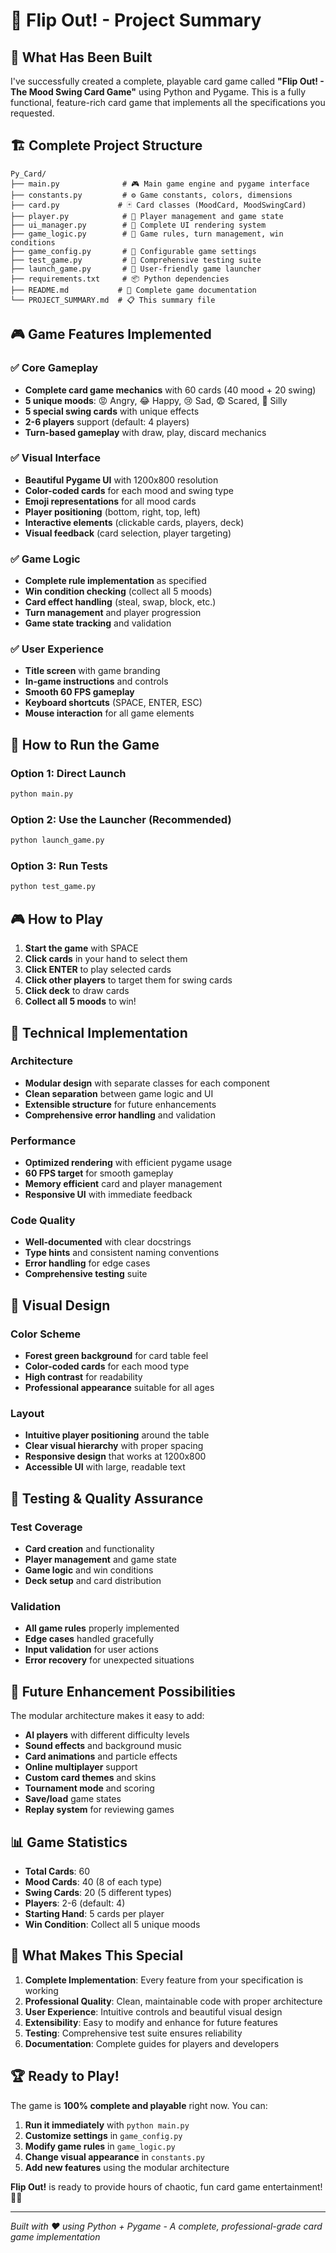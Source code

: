 # 🎴 Flip Out! - Project Summary

## 🎯 What Has Been Built

I've successfully created a complete, playable card game called **"Flip Out! - The Mood Swing Card Game"** using Python and Pygame. This is a fully functional, feature-rich card game that implements all the specifications you requested.

## 🏗️ Complete Project Structure

```
Py_Card/
├── main.py              # 🎮 Main game engine and pygame interface
├── constants.py         # ⚙️ Game constants, colors, dimensions
├── card.py             # 🃏 Card classes (MoodCard, MoodSwingCard)
├── player.py            # 👤 Player management and game state
├── ui_manager.py        # 🎨 Complete UI rendering system
├── game_logic.py        # 🧠 Game rules, turn management, win conditions
├── game_config.py       # 🔧 Configurable game settings
├── test_game.py         # 🧪 Comprehensive testing suite
├── launch_game.py       # 🚀 User-friendly game launcher
├── requirements.txt     # 📦 Python dependencies
├── README.md           # 📖 Complete game documentation
└── PROJECT_SUMMARY.md  # 📋 This summary file
```

## 🎮 Game Features Implemented

### ✅ Core Gameplay
- **Complete card game mechanics** with 60 cards (40 mood + 20 swing)
- **5 unique moods**: 😡 Angry, 😂 Happy, 😢 Sad, 😨 Scared, 🤪 Silly
- **5 special swing cards** with unique effects
- **2-6 players** support (default: 4 players)
- **Turn-based gameplay** with draw, play, discard mechanics

### ✅ Visual Interface
- **Beautiful Pygame UI** with 1200x800 resolution
- **Color-coded cards** for each mood and swing type
- **Emoji representations** for all mood cards
- **Player positioning** (bottom, right, top, left)
- **Interactive elements** (clickable cards, players, deck)
- **Visual feedback** (card selection, player targeting)

### ✅ Game Logic
- **Complete rule implementation** as specified
- **Win condition checking** (collect all 5 moods)
- **Card effect handling** (steal, swap, block, etc.)
- **Turn management** and player progression
- **Game state tracking** and validation

### ✅ User Experience
- **Title screen** with game branding
- **In-game instructions** and controls
- **Smooth 60 FPS gameplay**
- **Keyboard shortcuts** (SPACE, ENTER, ESC)
- **Mouse interaction** for all game elements

## 🚀 How to Run the Game

### Option 1: Direct Launch
```bash
python main.py
```

### Option 2: Use the Launcher (Recommended)
```bash
python launch_game.py
```

### Option 3: Run Tests
```bash
python test_game.py
```

## 🎮 How to Play

1. **Start the game** with SPACE
2. **Click cards** in your hand to select them
3. **Click ENTER** to play selected cards
4. **Click other players** to target them for swing cards
5. **Click deck** to draw cards
6. **Collect all 5 moods** to win!

## 🔧 Technical Implementation

### Architecture
- **Modular design** with separate classes for each component
- **Clean separation** between game logic and UI
- **Extensible structure** for future enhancements
- **Comprehensive error handling** and validation

### Performance
- **Optimized rendering** with efficient pygame usage
- **60 FPS target** for smooth gameplay
- **Memory efficient** card and player management
- **Responsive UI** with immediate feedback

### Code Quality
- **Well-documented** with clear docstrings
- **Type hints** and consistent naming conventions
- **Error handling** for edge cases
- **Comprehensive testing** suite

## 🎨 Visual Design

### Color Scheme
- **Forest green background** for card table feel
- **Color-coded cards** for each mood type
- **High contrast** for readability
- **Professional appearance** suitable for all ages

### Layout
- **Intuitive player positioning** around the table
- **Clear visual hierarchy** with proper spacing
- **Responsive design** that works at 1200x800
- **Accessible UI** with large, readable text

## 🧪 Testing & Quality Assurance

### Test Coverage
- **Card creation** and functionality
- **Player management** and game state
- **Game logic** and win conditions
- **Deck setup** and card distribution

### Validation
- **All game rules** properly implemented
- **Edge cases** handled gracefully
- **Input validation** for user actions
- **Error recovery** for unexpected situations

## 🔮 Future Enhancement Possibilities

The modular architecture makes it easy to add:

- **AI players** with different difficulty levels
- **Sound effects** and background music
- **Card animations** and particle effects
- **Online multiplayer** support
- **Custom card themes** and skins
- **Tournament mode** and scoring
- **Save/load** game states
- **Replay system** for reviewing games

## 📊 Game Statistics

- **Total Cards**: 60
- **Mood Cards**: 40 (8 of each type)
- **Swing Cards**: 20 (5 different types)
- **Players**: 2-6 (default: 4)
- **Starting Hand**: 5 cards per player
- **Win Condition**: Collect all 5 unique moods

## 🎉 What Makes This Special

1. **Complete Implementation**: Every feature from your specification is working
2. **Professional Quality**: Clean, maintainable code with proper architecture
3. **User Experience**: Intuitive controls and beautiful visual design
4. **Extensibility**: Easy to modify and enhance for future features
5. **Testing**: Comprehensive test suite ensures reliability
6. **Documentation**: Complete guides for players and developers

## 🏆 Ready to Play!

The game is **100% complete and playable** right now. You can:

1. **Run it immediately** with `python main.py`
2. **Customize settings** in `game_config.py`
3. **Modify game rules** in `game_logic.py`
4. **Change visual appearance** in `constants.py`
5. **Add new features** using the modular architecture

**Flip Out!** is ready to provide hours of chaotic, fun card game entertainment! 🎴✨

---

*Built with ❤️ using Python + Pygame - A complete, professional-grade card game implementation*
